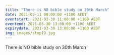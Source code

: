 ```yaml
---
title: "There is NO bible study on 30th March"
date: 2021-02-11 00:00:00 +1100 AEDT
eventstart: 2021-03-30 11:00:00 +1100 AEDT
eventend: 2021-03-30 13:00:00 +1100 AEDT
expirydate: 2021-03-30 13:00:00 +1100 AEDT
img: images/stopID.jpg
---
```


There is NO bible study on 30th March